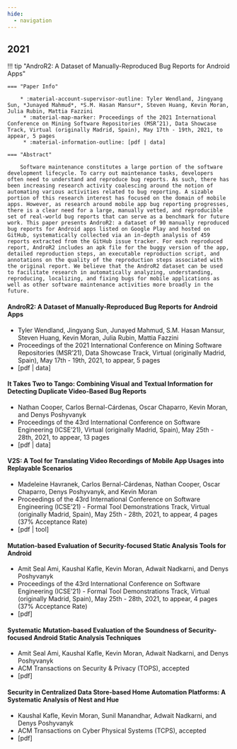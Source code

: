 ```yaml
---
hide:
  - navigation   
---
```


## 2021

!!! tip "AndroR2: A Dataset of Manually-Reproduced Bug Reports for Android Apps"

    === "Paper Info"

        * :material-account-supervisor-outline: Tyler Wendland, Jingyang Sun, *Junayed Mahmud*, *S.M. Hasan Mansur*, Steven Huang, Kevin Moran, Julia Rubin, Mattia Fazzini
	     * :material-map-marker: Proceedings of the 2021 International Conference on Mining Software Repositories (MSR’21), Data Showcase Track, Virtual (originally Madrid, Spain), May 17th - 19th, 2021, to appear, 5 pages
	     * :material-information-outline: [pdf | data]

    === "Abstract"

        Software maintenance constitutes a large portion of the software development lifecycle. To carry out maintenance tasks, developers often need to understand and reproduce bug reports. As such, there has been increasing research activity coalescing around the notion of automating various activities related to bug reporting. A sizable portion of this research interest has focused on the domain of mobile apps. However, as research around mobile app bug reporting progresses, there is a clear need for a large, manually vetted, and reproducible set of real-world bug reports that can serve as a benchmark for future work. This paper presents AndroR2: a dataset of 90 manually reproduced bug reports for Android apps listed on Google Play and hosted on GitHub, systematically collected via an in-depth analysis of 459 reports extracted from the GitHub issue tracker. For each reproduced report, AndroR2 includes an apk file for the buggy version of the app, detailed reproduction steps, an executable reproduction script, and annotations on the quality of the reproduction steps associated with the original report. We believe that the AndroR2 dataset can be used to facilitate research in automatically analyzing, understanding, reproducing, localizing, and fixing bugs for mobile applications as well as other software maintenance activities more broadly in the future.



#### AndroR2: A Dataset of Manually-Reproduced Bug Reports for Android Apps
* Tyler Wendland, Jingyang Sun, Junayed Mahmud, S.M. Hasan Mansur, Steven Huang, Kevin Moran, Julia Rubin, Mattia Fazzini
* Proceedings of the 2021 International Conference on Mining Software Repositories (MSR’21), Data Showcase Track, Virtual (originally Madrid, Spain), May 17th - 19th, 2021, to appear, 5 pages
* [pdf | data]

#### It Takes Two to Tango: Combining Visual and Textual Information for Detecting Duplicate Video-Based Bug Reports
* Nathan Cooper, Carlos Bernal-Cárdenas, Oscar Chaparro, Kevin Moran, and Denys Poshyvanyk
* Proceedings of the 43rd International Conference on Software Engineering (ICSE’21), Virtual (originally Madrid, Spain), May 25th - 28th, 2021, to appear, 13 pages
* [pdf | data]

#### V2S: A Tool for Translating Video Recordings of Mobile App Usages into Replayable Scenarios
* Madeleine Havranek, Carlos Bernal-Cárdenas, Nathan Cooper, Oscar Chaparro, Denys Poshyvanyk, and Kevin Moran
* Proceedings of the 43rd International Conference on Software Engineering (ICSE’21) - Formal Tool Demonstrations Track, Virtual (originally Madrid, Spain), May 25th - 28th, 2021, to appear, 4 pages (37% Acceptance Rate)
* [pdf | tool]

#### Mutation-based Evaluation of Security-focused Static Analysis Tools for Android
* Amit Seal Ami, Kaushal Kafle, Kevin Moran, Adwait Nadkarni, and Denys Poshyvanyk
* Proceedings of the 43rd International Conference on Software Engineering (ICSE’21) - Formal Tool Demonstrations Track, Virtual (originally Madrid, Spain), May 25th - 28th, 2021, to appear, 4 pages (37% Acceptance Rate)
* [pdf]

#### Systematic Mutation-based Evaluation of the Soundness of Security-focused Android Static Analysis Techniques
* Amit Seal Ami, Kaushal Kafle, Kevin Moran, Adwait Nadkarni, and Denys Poshyvanyk
* ACM Transactions on Security & Privacy (TOPS), accepted
* [pdf]

#### Security in Centralized Data Store-based Home Automation Platforms: A Systematic Analysis of Nest and Hue
* Kaushal Kafle, Kevin Moran, Sunil Manandhar, Adwait Nadkarni, and Denys Poshyvanyk
* ACM Transactions on Cyber Physical Systems (TCPS), accepted
* [pdf]